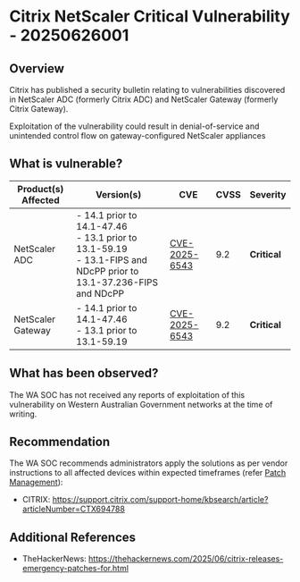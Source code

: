 # Citrix NetScaler Critical Vulnerability - 20250626001

## Overview

Citrix has published a security bulletin relating to vulnerabilities discovered in NetScaler ADC (formerly Citrix ADC) and NetScaler Gateway (formerly Citrix Gateway).

Exploitation of the vulnerability could result in denial-of-service and unintended control flow on gateway-configured NetScaler appliances

## What is vulnerable?

| Product(s) Affected | Version(s)                                                                                                                    | CVE                                                                  | CVSS | Severity     |
| ------------------- | ----------------------------------------------------------------------------------------------------------------------------- | -------------------------------------------------------------------- | ---- | ------------ |
| NetScaler ADC       | - 14.1 prior to 14.1-47.46 <br> - 13.1 prior to 13.1-59.19 <br>- 13.1-FIPS and NDcPP prior to 13.1-37.236-FIPS and NDcPP <br> | [CVE-2025-6543](https://nvd.nist.gov/vuln/detail/CVE-2025-6543)      | 9.2  | **Critical** |
| NetScaler Gateway   | - 14.1 prior to 14.1-47.46 <br> - 13.1 prior to 13.1-59.19                                                                    | [CVE-2025-6543](https://nvd.nist.gov/vuln/detail/CVE-2025-6543) <br> | 9.2  | **Critical** |

## What has been observed?

The WA SOC has not received any reports of exploitation of this vulnerability on Western Australian Government networks at the time of writing.

## Recommendation

The WA SOC recommends administrators apply the solutions as per vendor instructions to all affected devices within expected timeframes (refer [Patch Management](../guidelines/patch-management.md)):

- CITRIX: <https://support.citrix.com/support-home/kbsearch/article?articleNumber=CTX694788>

## Additional References

- TheHackerNews: <https://thehackernews.com/2025/06/citrix-releases-emergency-patches-for.html>
